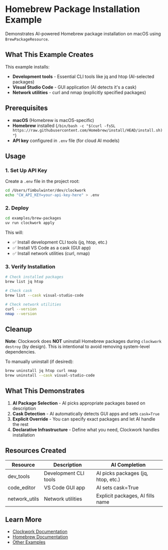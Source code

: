# Homebrew Package Installation Example

Demonstrates AI-powered Homebrew package installation on macOS using `BrewPackageResource`.

## What This Example Creates

This example installs:
- **Development tools** - Essential CLI tools like jq and htop (AI-selected packages)
- **Visual Studio Code** - GUI application (AI detects it's a cask)
- **Network utilities** - curl and nmap (explicitly specified packages)

## Prerequisites

- **macOS** (Homebrew is macOS-specific)
- **Homebrew** installed (`/bin/bash -c "$(curl -fsSL https://raw.githubusercontent.com/Homebrew/install/HEAD/install.sh)"`)
- **API key** configured in `.env` file (for cloud AI models)

## Usage

### 1. Set Up API Key

Create a `.env` file in the project root:
```bash
cd /Users/fimbulwinter/dev/clockwork
echo "CW_API_KEY=your-api-key-here" > .env
```

### 2. Deploy

```bash
cd examples/brew-packages
uv run clockwork apply
```

This will:
- ✅ Install development CLI tools (jq, htop, etc.)
- ✅ Install VS Code as a cask (GUI app)
- ✅ Install network utilities (curl, nmap)

### 3. Verify Installation

```bash
# Check installed packages
brew list jq htop

# Check cask
brew list --cask visual-studio-code

# Check network utilities
curl --version
nmap --version
```

## Cleanup

**Note**: Clockwork does **NOT** uninstall Homebrew packages during `clockwork destroy` (by design). This is intentional to avoid removing system-level dependencies.

To manually uninstall (if desired):
```bash
brew uninstall jq htop curl nmap
brew uninstall --cask visual-studio-code
```

## What This Demonstrates

1. **AI Package Selection** - AI picks appropriate packages based on description
2. **Cask Detection** - AI automatically detects GUI apps and sets `cask=True`
3. **Explicit Override** - You can specify exact packages and let AI handle the rest
4. **Declarative Infrastructure** - Define what you need, Clockwork handles installation

## Resources Created

| Resource | Description | AI Completion |
|----------|-------------|---------------|
| dev_tools | Development CLI tools | AI picks packages (jq, htop, etc.) |
| code_editor | VS Code GUI app | AI sets cask=True |
| network_utils | Network utilities | Explicit packages, AI fills name |

## Learn More

- [Clockwork Documentation](../../CLAUDE.md)
- [Homebrew Documentation](https://docs.brew.sh)
- [Other Examples](../)
